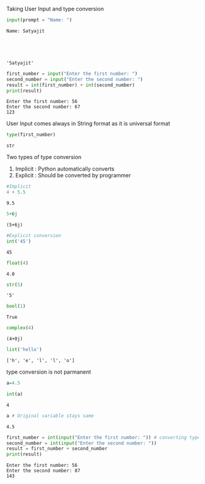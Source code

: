 
Taking User Input and type conversion


```python
input(prompt = "Name: ")
```

    Name: Satyajit





    'Satyajit'




```python
first_number = input("Enter the first number: ")
second_number = input("Enter the second number: ")
result = int(first_number) + int(second_number)
print(result)
```

    Enter the first number: 56
    Enter the second number: 67
    123


User Input comes always in String format as it is universal format


```python
type(first_number)
```




    str



Two types of type conversion
1. Implicit : Python automatically converts
2. Explicit : Should be converted by programmer


```python
#Implicit
4 + 5.5
```




    9.5




```python
5+6j
```




    (5+6j)




```python
#Explicit conversion
int('45')
```




    45




```python
float(4)
```




    4.0




```python
str(5)
```




    '5'




```python
bool(1)
```




    True




```python
complex(4)
```




    (4+0j)




```python
list('hello')
```




    ['h', 'e', 'l', 'l', 'o']



type conversion is not parmanent


```python
a=4.5
```


```python
int(a)
```




    4




```python
a # Original variable stays same
```




    4.5




```python
first_number = int(input("Enter the first number: ")) # converting type when taking input
second_number = int(input("Enter the second number: "))
result = first_number + second_number
print(result)
```

    Enter the first number: 56
    Enter the second number: 87
    143

